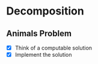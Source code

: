# Decomposition

## Animals Problem

* [x] Think of a computable solution
* [x] Implement the solution